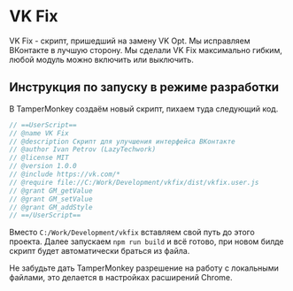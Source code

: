 # VK Fix
VK Fix - скрипт, пришедший на замену VK Opt. Мы исправляем ВКонтакте в лучшую сторону. Мы сделали VK Fix максимально гибким, любой модуль можно включить или выключить.

## Инструкция по запуску в режиме разработки

В TamperMonkey создаём новый скрипт, пихаем туда следующий код.

```js
// ==UserScript==
// @name VK Fix
// @description Скрипт для улучшения интерфейса ВКонтакте
// @author Ivan Petrov (LazyTechwork)
// @license MIT
// @version 1.0.0
// @include https://vk.com/*
// @require file://C:/Work/Development/vkfix/dist/vkfix.user.js
// @grant GM_getValue
// @grant GM_setValue
// @grant GM_addStyle
// ==/UserScript==
```

Вместо `C:/Work/Development/vkfix` вставляем свой путь до этого проекта. Далее запускаем `npm run build` и всё готово, при новом билде скрипт будет автоматически браться из файла. 

Не забудьте дать TamperMonkey разрешение на работу с локальными файлами, это делается в настройках расширений Chrome.